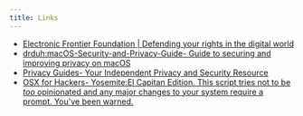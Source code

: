 ```yaml
---
title: Links
---
```


- [Electronic Frontier Foundation | Defending your rights in the digital world](https://www.eff.org/)
- [drduh:macOS-Security-and-Privacy-Guide- Guide to securing and improving privacy on macOS](https://github.com/drduh/macOS-Security-and-Privacy-Guide#firefox)
- [Privacy Guides- Your Independent Privacy and Security Resource](https://www.privacyguides.org/en/)
- [OSX for Hackers- Yosemite:El Capitan Edition. This script tries not to be *too* opinionated and any major changes to your system require a prompt. You've been warned.](https://gist.github.com/brandonb927/3195465)
